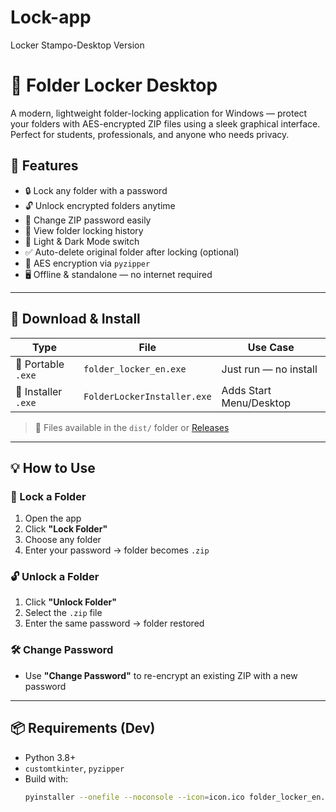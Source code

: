 # Lock-app
Locker Stampo-Desktop Version
# 🔐 Folder Locker Desktop

A modern, lightweight folder-locking application for Windows — protect your folders with AES-encrypted ZIP files using a sleek graphical interface. Perfect for students, professionals, and anyone who needs privacy.


## 🧰 Features

- 🔒 Lock any folder with a password
- 🔓 Unlock encrypted folders anytime
- 🔁 Change ZIP password easily
- 📜 View folder locking history
- 🎨 Light & Dark Mode switch
- ✅ Auto-delete original folder after locking (optional)
- 🧠 AES encryption via `pyzipper`
- 🖥️ Offline & standalone — no internet required

---

## 🚀 Download & Install

| Type              | File                                         | Use Case                  |
|-------------------|----------------------------------------------|---------------------------|
| 🔹 Portable `.exe` | `folder_locker_en.exe`                       | Just run — no install     |
| 🔹 Installer `.exe` | `FolderLockerInstaller.exe`                 | Adds Start Menu/Desktop   |

> 📁 Files available in the `dist/` folder or [Releases](https://github.com/yourusername/folder-locker-desktop/releases)

---

## 💡 How to Use

### 🔐 Lock a Folder

1. Open the app
2. Click **"Lock Folder"**
3. Choose any folder
4. Enter your password → folder becomes `.zip`

### 🔓 Unlock a Folder

1. Click **"Unlock Folder"**
2. Select the `.zip` file
3. Enter the same password → folder restored

### 🛠 Change Password

- Use **"Change Password"** to re-encrypt an existing ZIP with a new password

---

## 📦 Requirements (Dev)

- Python 3.8+
- `customtkinter`, `pyzipper`
- Build with:
  ```bash
  pyinstaller --onefile --noconsole --icon=icon.ico folder_locker_en.py
